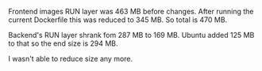 Frontend images RUN layer was 463 MB before changes.
After running the current Dockerfile this was reduced to 345 MB. So total is 470 MB.

Backend's RUN layer shrank fom 287 MB to 169 MB. Ubuntu added 125 MB to that so the end size is 294 MB.

I wasn't able to reduce size any more. 
